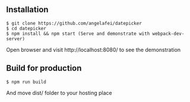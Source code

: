 ## Installation

```shell
$ git clone https://github.com/angelafei/datepicker
$ cd datepicker
$ npm install && npm start (Serve and demonstrate with webpack-dev-server)
```
Open browser and visit http://localhost:8080/ to see the demonstration

## Build for production
```shell
$ npm run build
```
And move dist/ folder to your hosting place
